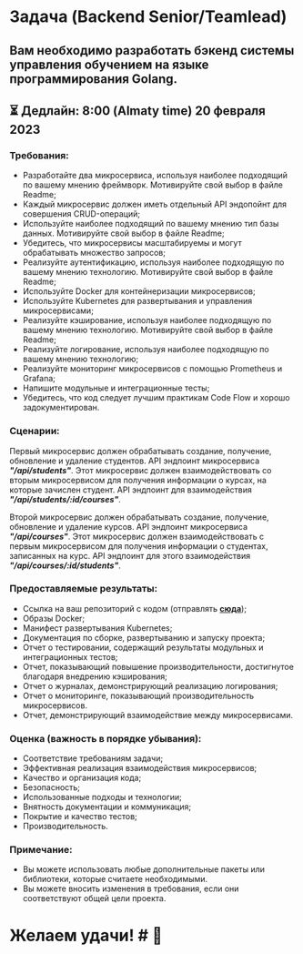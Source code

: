 # Задача (Backend Senior/Teamlead) #

## Вам необходимо разработать бэкенд системы управления обучением на языке программирования Golang. ##

## :hourglass_flowing_sand: Дедлайн: 8:00 (Almaty time) 20 февраля 2023 ##

### Требования:

-	Разработайте два микросервиса, используя наиболее подходящий по вашему мнению фреймворк. Мотивируйте свой выбор в файле Readme;
-	Каждый микросервис должен иметь отдельный API эндопойнт для совершения CRUD-операций;
-	Используйте наиболее подходящий по вашему мнению тип базы данных. Мотивируйте свой выбор в файле Readme;
-	Убедитесь, что микросервисы масштабируемы и могут обрабатывать множество запросов;
-	Реализуйте аутентификацию, используя наиболее подходящую по вашему мнению технологию. Мотивируйте свой выбор в файле Readme;
-	Используйте Docker для контейнеризации микросервисов;
-	Используйте Kubernetes для развертывания и управления микросервисами;
-	Реализуйте кэширование, используя наиболее подходящую по вашему мнению технологию. Мотивируйте свой выбор в файле Readme;
-	Реализуйте логирование, используя наиболее подходящую по вашему мнению технологию;
-	Реализуйте мониторинг микросервисов с помощью Prometheus и Grafana;
-	Напишите модульные и интеграционные тесты;
-	Убедитесь, что код следует лучшим практикам Code Flow и хорошо задокументирован.

### Сценарии:

Первый микросервис должен обрабатывать создание, получение, обновление и удаление студентов. API эндпоинт микросервиса ***"/api/students"***. Этот микросервис должен взаимодействовать со вторым микросервисом для получения информации о курсах, на которые зачислен студент. API эндпоинт для взаимодействия ***"/api/students/:id/courses"***.

Второй микросервис должен обрабатывать создание, получение, обновление и удаление курсов. API эндпоинт микросервиса ***"/api/courses"***. Этот микросервис должен взаимодействовать с первым микросервисом для получения информации о студентах, записанных на курс. API эндпоинт для этого взаимодействия ***"/api/courses/:id/students"***.

### Предоставляемые результаты: ###
-	Ссылка на ваш репозиторий с кодом (отправлять [**сюда**](https://t.me/cottissimo "Telegram"));
-	Образы Docker;
-	Манифест развертывания Kubernetes;
-	Документация по сборке, развертыванию и запуску проекта;
-	Отчет о тестировании, содержащий результаты модульных и интеграционных тестов;
-	Отчет, показывающий повышение производительности, достигнутое благодаря внедрению кэширования;
-	Отчет о журналах, демонстрирующий реализацию логирования;
-	Отчет о мониторинге, показывающий производительность микросервисов.
-	Отчет, демонстрирующий взаимодействие между микросервисами.

### Оценка (важность в порядке убывания): ###
-	Соответствие требованиям задачи;
-	Эффективная реализация взаимодействия микросервисов;
-	Качество и организация кода;
-	Безопасность;
-	Использованные подходы и технологии;
-	Внятность документации и коммуникация;
-	Покрытие и качество тестов;
-	Производительность.

### Примечание: ###
- Вы можете использовать любые дополнительные пакеты или библиотеки, которые считаете необходимыми. 
- Вы можете вносить изменения в требования, если они соответствуют общей цели проекта.

# Желаем удачи! # :muscle:
